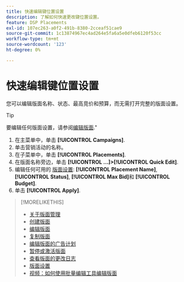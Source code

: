 ```yaml
---
title: 快速编辑键位置设置
description: 了解如何快速更改键位置设置。
feature: DSP Placements
exl-id: 107ec263-a0f2-491b-8380-2cceaf51cae9
source-git-commit: 1c13874967ec4ad264e5fa6a5e0dfeb6120f53cc
workflow-type: tm+mt
source-wordcount: '123'
ht-degree: 0%

---
```


# 快速编辑键位置设置

<!-- Some placements don't have this option. Clarify which placement types aren't eligible -- is it PG placements, or all placements using private inventory? And anything else? -->

您可以编辑版面名称、状态、最高竞价和预算，而无需打开完整的版面设置。

>[!TIP]
>
> 要编辑任何版面设置，请参阅[编辑版面](/help/dsp/campaign-management/placements/placement-edit.md).&quot;

1. 在主菜单中，单击 **[!UICONTROL Campaigns]**.
1. 单击营销活动的名称。
1. 在子菜单中，单击 **[!UICONTROL Placements]**.
1. 在版面名称旁边，单击  **[!UICONTROL ...]>[!UICONTROL Quick Edit]**.
1. 编辑任何可用的 [版面设置](placement-settings.md):  **[!UICONTROL Placement Name]**, **[!UICONTROL Status]**, **[!UICONTROL Max Bid]**&#x200B;和 **[!UICONTROL Budget]**.
1. 单击 **[!UICONTROL Apply]**.

>[!MORELIKETHIS]
>
>* [关于版面管理](placement-about.md)
>* [创建版面](placement-create.md)
>* [编辑版面](placement-edit.md)
>* [复制版面](placement-duplicate.md)
>* [编辑版面的广告计划](placement-edit-ad-schedule.md)
>* [暂停或激活版面](placement-pause-activate.md)
>* [查看版面的更改日志](placement-change-log.md)
>* [版面设置](placement-settings.md)
>* [视频：如何使用批量编辑工具编辑版面](https://experienceleague.adobe.com/docs/advertising-cloud-learn/tutorials/dsp/bulk-edit-placement-tools.html)

